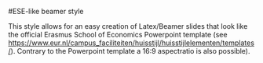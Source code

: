 #ESE-like beamer style

This style allows for an easy creation of Latex/Beamer slides that look like the official Erasmus School of Economics Powerpoint template (see https://www.eur.nl/campus_faciliteiten/huisstijl/huisstijlelementen/templates/). Contrary to the Powerpoint template a 16:9 aspectratio is also possible).